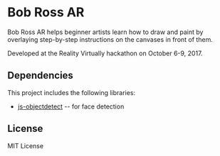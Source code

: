 Bob Ross AR
==

Bob Ross AR helps beginner artists learn how to draw and paint by overlaying step-by-step instructions on the canvases in front of them.

Developed at the Reality Virtually hackathon  on October 6-9, 2017.

## Dependencies

This project includes the following libraries:

* [js-objectdetect](https://github.com/mtschirs/js-objectdetect) -- for face detection

## License
MIT License

